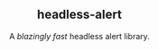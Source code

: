 <h2 align="center">
    headless-alert
</h2>

<p align="center">
    A <i>blazingly fast</i> headless alert library.
</p>
